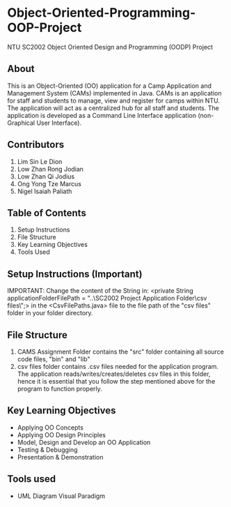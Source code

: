 # Object-Oriented-Programming-OOP-Project
NTU SC2002 Object Oriented Design and Programming (OODP) Project

## About
This is an Object-Oriented (OO) application for a Camp Application and Management System (CAMs) implemented in Java.
CAMs is an application for staff and students to manage, view and register for camps within NTU. The application will act as a centralized hub for all staff and students. 
The application is developed as a Command Line Interface application (non-Graphical User Interface). 

## Contributors 
1. Lim Sin Le Dion
2. Low Zhan Rong Jodian
3. Low Zhan Qi Jodius
4. Ong Yong Tze Marcus
5. Nigel Isaiah Paliath

## Table of Contents
1. Setup Instructions
2. File Structure
3. Key Learning Objectives
4. Tools Used

## Setup Instructions (Important)
IMPORTANT: Change the content of the String in: 
<private String applicationFolderFilePath = "..\\SC2002 Project Application Folder\\csv files\\";> in the <CsvFilePaths.java> file to the file path of the "csv files" folder in your folder directory.

## File Structure
1) CAMS Assignment Folder contains the "src" folder containing all source code files, "bin" and "lib"
2) csv files folder contains .csv files needed for the application program. The application reads/writes/creates/deletes csv files in this folder, hence it is essential that you follow the step mentioned above for the program to function properly.

## Key Learning Objectives
- Applying OO Concepts
- Applying OO Design Principles
- Model, Design and Develop an OO Application
- Testing & Debugging
- Presentation & Demonstration

## Tools used
- UML Diagram Visual Paradigm
